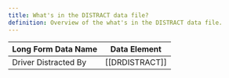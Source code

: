 ```yaml
---
title: What's in the DISTRACT data file?
definition: Overview of the what's in the DISTRACT data file.
---
```

| Long Form Data Name  | Data Element   |
| -------------------- | -------------- |
| Driver Distracted By | [[DRDISTRACT]] |

